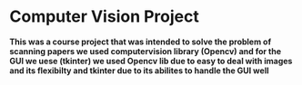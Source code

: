 # Computer Vision Project
**This was a course project that was intended to solve the problem of scanning papers we used computervision library (Opencv) and for the GUI we uese (tkinter)
we used Opencv lib due to easy to deal with images and its flexibilty and tkinter due to its abilites to handle the GUI well**
